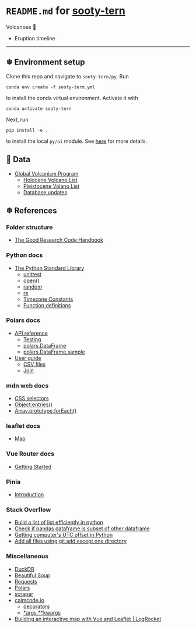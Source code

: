 # `README.md` for [sooty-tern](https://github.com/Ai-Yukino/sooty-tern)

Volcanoes 🌋

- Eruption timeline

---

## ❄ Environment setup

Clone this repo and navigate to `sooty-tern/py`. Run

```
conda env create -f sooty-term.yml
```

to install the conda virtual environment. Activate it with

```
conda activate sooty-tern
```

Next, run

```
pip install -e .
```

to install the local `py/ai` module. See [here](https://goodresearch.dev/setup.html#pip-install-your-package) for more details.

## 🌸 Data

- [Global Volcanism Program](https://volcano.si.edu/)
  - [Holocene Volcano List](https://volcano.si.edu/volcanolist_holocene.cfm)
  - [Pleistocene Volano List](https://volcano.si.edu/volcanolist_pleistocene.cfm)
  - [Database updates](https://volcano.si.edu/gvp_votw.cfm#log)

## ❄ References

### Folder structure

- [The Good Research Code Handbook](https://goodresearch.dev/)

### Python docs

- [The Python Standard Library](https://docs.python.org/3/library/index.html)
  - [unittest](https://docs.python.org/3/library/unittest.html)
  - [open()](https://docs.python.org/3/library/functions.html#open)
  - [random](https://docs.python.org/3/library/random.html)
  - [re](https://docs.python.org/3/library/re.html)
  - [Timezone Constants](https://docs.python.org/3/library/time.html#time.timezone)
  - [Function definitions](https://docs.python.org/3/reference/compound_stmts.html#function)

### Polars docs

- [API reference](https://pola-rs.github.io/polars/py-polars/html/reference/index.html)
  - [Testing](https://pola-rs.github.io/polars/py-polars/html/reference/testing.html)
  - [polars.DataFrame](https://pola-rs.github.io/polars/py-polars/html/reference/api/polars.DataFrame.html#polars.DataFrame)
  - [polars.DataFrame.sample](https://pola-rs.github.io/polars/py-polars/html/reference/api/polars.DataFrame.sample.html)
- [User guide](https://pola-rs.github.io/polars-book/user-guide/)
  - [CSV files](https://pola-rs.github.io/polars-book/user-guide/howcani/io/csv.html)
  - [Join](https://pola-rs.github.io/polars-book/user-guide/howcani/combining_data/joining.html)

### mdn web docs

- [CSS selectors](https://developer.mozilla.org/en-US/docs/Web/CSS/CSS_Selectors)
- [Object.entries()](https://developer.mozilla.org/en-US/docs/Web/JavaScript/Reference/Global_Objects/Object/entries)
- [Array.prototype.forEach()](https://developer.mozilla.org/en-US/docs/Web/JavaScript/Reference/Global_Objects/Array/forEach)

### leaflet docs

- [Map](https://leafletjs.com/reference.html)

### Vue Router docs

- [Getting Started](https://router.vuejs.org/guide/)

### Pinia

- [Introduction](https://pinia.vuejs.org/introduction.html)

### Stack Overflow

- [Build a list of list efficiently in python](https://stackoverflow.com/questions/23040784/build-a-list-of-list-efficiently-in-python)
- [Check if pandas dataframe is subset of other dataframe](https://stackoverflow.com/a/49531052)
- [Getting computer's UTC offset in Python](https://stackoverflow.com/a/3168394)
- [Add all files using git add except one directory](https://stackoverflow.com/questions/50316434/add-all-files-using-git-add-except-one-directory)

### Miscellaneous

- [DuckDB](https://duckdb.org/)
- [Beautiful Soup](https://www.crummy.com/software/BeautifulSoup/bs4/doc/)
- [Requests](https://requests.readthedocs.io/en/latest/)
- [Polars](https://www.pola.rs/)
- [scraper](https://docs.rs/scraper/latest/scraper/)
- [calmcode.io](https://calmcode.io)
  - [decorators](https://calmcode.io/decorators/introduction.html)
  - [\*args \*\*kwargs](https://calmcode.io/args-kwargs/introduction.html)
- [Building an interactive map with Vue and Leaflet | LogRocket](https://blog.logrocket.com/building-an-interactive-map-with-vue-and-leaflet/)
